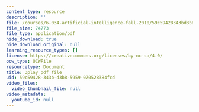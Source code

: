```yaml
---
content_type: resource
description: ''
file: /courses/6-034-artificial-intelligence-fall-2010/59c59428343bd3b85959070528384fcd_L73hY1pBcQI.pdf
file_size: 74773
file_type: application/pdf
hide_download: true
hide_download_original: null
learning_resource_types: []
license: https://creativecommons.org/licenses/by-nc-sa/4.0/
ocw_type: OCWFile
resourcetype: Document
title: 3play pdf file
uid: 59c59428-343b-d3b8-5959-070528384fcd
video_files:
  video_thumbnail_file: null
video_metadata:
  youtube_id: null
---
```

